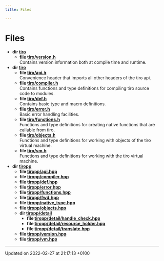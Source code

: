 ```yaml
---
title: Files

---
```


# Files




* **dir [tiro](/docs/api/files/dir_2dbada0b2b22ae9124f301840605114e#dir-tiro)** 
    * **file [tiro/version.h](/docs/api/files/version_8h#file-version.h)** <br>Contains version information both at compile time and runtime. 
* **dir [tiro](/docs/api/files/dir_44997bd94c12133dacb733a9a192caea#dir-tiro)** 
    * **file [tiro/api.h](/docs/api/files/api_8h#file-api.h)** <br>Convenience header that imports all other headers of the tiro api. 
    * **file [tiro/compiler.h](/docs/api/files/compiler_8h#file-compiler.h)** <br>Contains functions and type definitions for compiling tiro source code to modules. 
    * **file [tiro/def.h](/docs/api/files/def_8h#file-def.h)** <br>Contains basic type and macro definitions. 
    * **file [tiro/error.h](/docs/api/files/error_8h#file-error.h)** <br>Basic error handling facilities. 
    * **file [tiro/functions.h](/docs/api/files/functions_8h#file-functions.h)** <br>Functions and type definitions for creating native functions that are callable from tiro. 
    * **file [tiro/objects.h](/docs/api/files/objects_8h#file-objects.h)** <br>Functions and type definitions for working with objects of the tiro virtual machine. 
    * **file [tiro/vm.h](/docs/api/files/vm_8h#file-vm.h)** <br>Functions and type definitions for working with the tiro virtual machine. 
* **dir [tiropp](/docs/api/files/dir_1afa3d02dad28855ed97b47c27baf04d#dir-tiropp)** 
    * **file [tiropp/api.hpp](/docs/api/files/api_8hpp#file-api.hpp)** 
    * **file [tiropp/compiler.hpp](/docs/api/files/compiler_8hpp#file-compiler.hpp)** 
    * **file [tiropp/def.hpp](/docs/api/files/def_8hpp#file-def.hpp)** 
    * **file [tiropp/error.hpp](/docs/api/files/error_8hpp#file-error.hpp)** 
    * **file [tiropp/functions.hpp](/docs/api/files/functions_8hpp#file-functions.hpp)** 
    * **file [tiropp/fwd.hpp](/docs/api/files/fwd_8hpp#file-fwd.hpp)** 
    * **file [tiropp/native_type.hpp](/docs/api/files/native__type_8hpp#file-native-type.hpp)** 
    * **file [tiropp/objects.hpp](/docs/api/files/objects_8hpp#file-objects.hpp)** 
    * **dir [tiropp/detail](/docs/api/files/dir_cc9165f2e48b3112d9525ed4bc876408#dir-tiropp/detail)** 
        * **file [tiropp/detail/handle_check.hpp](/docs/api/files/handle__check_8hpp#file-handle-check.hpp)** 
        * **file [tiropp/detail/resource_holder.hpp](/docs/api/files/resource__holder_8hpp#file-resource-holder.hpp)** 
        * **file [tiropp/detail/translate.hpp](/docs/api/files/translate_8hpp#file-translate.hpp)** 
    * **file [tiropp/version.hpp](/docs/api/files/version_8hpp#file-version.hpp)** 
    * **file [tiropp/vm.hpp](/docs/api/files/vm_8hpp#file-vm.hpp)** 



-------------------------------

Updated on 2022-02-27 at 21:17:13 +0100
